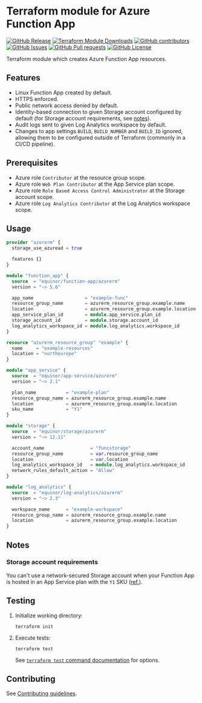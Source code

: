# Terraform module for Azure Function App

[![GitHub Release](https://img.shields.io/github/v/release/equinor/terraform-azurerm-function-app)](https://github.com/equinor/terraform-azurerm-function-app/releases/latest)
[![Terraform Module Downloads](https://img.shields.io/terraform/module/dt/equinor/function-app/azurerm)](https://registry.terraform.io/modules/equinor/function-app/azurerm/latest)
[![GitHub contributors](https://img.shields.io/github/contributors/equinor/terraform-azurerm-function-app)](https://github.com/equinor/terraform-azurerm-function-app/graphs/contributors)
[![GitHub Issues](https://img.shields.io/github/issues/equinor/terraform-azurerm-function-app)](https://github.com/equinor/terraform-azurerm-function-app/issues)
[![GitHub Pull requests](https://img.shields.io/github/issues-pr/equinor/terraform-azurerm-function-app)](https://github.com/equinor/terraform-azurerm-function-app/pulls)
[![GitHub License](https://img.shields.io/github/license/equinor/terraform-azurerm-function-app)](https://github.com/equinor/terraform-azurerm-function-app/blob/main/LICENSE)

Terraform module which creates Azure Function App resources.

## Features

- Linux Function App created by default.
- HTTPS enforced.
- Public network access denied by default.
- Identity-based connection to given Storage account configured by default (for Storage account requirements, see [notes](#storage-account-requirements)).
- Audit logs sent to given Log Analytics workspace by default.
- Changes to app settings `BUILD`, `BUILD_NUMBER` and `BUILD_ID` ignored, allowing them to be configured outside of Terraform (commonly in a CI/CD pipeline).

## Prerequisites

- Azure role `Contributor` at the resource group scope.
- Azure role `Web Plan Contributor` at the App Service plan scope.
- Azure role `Role Based Access Control Administrator` at the Storage account scope.
- Azure role `Log Analytics Contributor` at the Log Analytics workspace scope.

## Usage

```terraform
provider "azurerm" {
  storage_use_azuread = true

  features {}
}

module "function_app" {
  source  = "equinor/function-app/azurerm"
  version = "~> 5.6"

  app_name                   = "example-func"
  resource_group_name        = azurerm_resource_group.example.name
  location                   = azurerm_resource_group.example.location
  app_service_plan_id        = module.app_service.plan_id
  storage_account_id         = module.storage.account_id
  log_analytics_workspace_id = module.log_analytics.workspace_id
}

resource "azurerm_resource_group" "example" {
  name     = "example-resources"
  location = "northeurope"
}

module "app_service" {
  source  = "equinor/app-service/azurerm"
  version = "~> 2.1"

  plan_name           = "example-plan"
  resource_group_name = azurerm_resource_group.example.name
  location            = azurerm_resource_group.example.location
  sku_name            = "Y1"
}

module "storage" {
  source  = "equinor/storage/azurerm"
  version = "~> 12.11"

  account_name                 = "funcstorage"
  resource_group_name          = var.resource_group_name
  location                     = var.location
  log_analytics_workspace_id   = module.log_analytics.workspace_id
  network_rules_default_action = "Allow"
}

module "log_analytics" {
  source  = "equinor/log-analytics/azurerm"
  version = "~> 2.3"

  workspace_name      = "example-workspace"
  resource_group_name = azurerm_resource_group.example.name
  location            = azurerm_resource_group.example.location
}
```

## Notes

### Storage account requirements

You can't use a network-secured Storage account when your Function App is hosted in an App Service plan with the `Y1` SKU ([ref.](https://learn.microsoft.com/en-us/azure/azure-functions/storage-considerations?tabs=azure-cli#storage-account-requirements)).

## Testing

1. Initialize working directory:

    ```console
    terraform init
    ```

1. Execute tests:

    ```console
    terraform test
    ```

    See [`terraform test` command documentation](https://developer.hashicorp.com/terraform/cli/commands/test) for options.

## Contributing

See [Contributing guidelines](https://github.com/equinor/terraform-baseline/blob/main/CONTRIBUTING.md).
